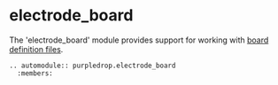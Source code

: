 
# electrode_board

The 'electrode_board' module provides support for working with [board definition files](/board_definitions).

```{eval-rst}
.. automodule:: purpledrop.electrode_board
  :members:
```
